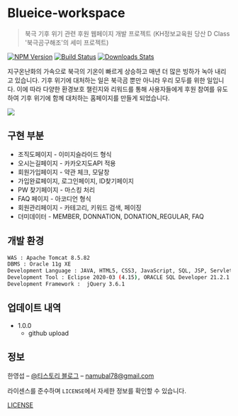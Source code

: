 # Blueice-workspace
> 북극 기후 위기 관련 후원 웹페이지 개발 프로젝트
> (KH정보교육원 당산 D Class '북극곰구해조'의 세미 프로젝트)

[![NPM Version][npm-image]][npm-url]
[![Build Status][travis-image]][travis-url]
[![Downloads Stats][npm-downloads]][npm-url]

지구온난화의 가속으로 북극의 기온이 빠르게 상승하고 매년 더 많은 빙하가 녹아 내리고 있습니다. 기후 위기에 대처하는 일은 북극곰 뿐만 아니라 우리 모두를 위한 일입니다. 이에 따라 다양한 환경보호 챌린지와 리워드를 통해 사용자들에게 후원 참여를 유도하여 기후 위기에 함께 대처하는 홈페이지를 만들게 되었습니다.						

![](../header.png)

## 구현 부분

* 조직도페이지 - 이미지슬라이드 형식
* 오시는길페이지 - 카카오지도API 적용
* 회원가입페이지 - 약관 체크, 모달창
* 가입완료페이지, 로그인페이지, ID찾기페이지
* PW 찾기페이지 - 마스킹 처리
* FAQ 페이지 - 아코디언 형식
* 회원관리페이지 - 카테고리, 키워드 검색, 페이징
* 더미데이터 - MEMBER, DONNATION, DONATION_REGULAR, FAQ

## 개발 환경

```sh
WAS : Apache Tomcat 8.5.82
DBMS : Oracle 11g XE
Development Language : JAVA, HTML5, CSS3, JavaScript, SQL, JSP, Servlet
Development Tool : Eclipse 2020-03 (4.15), ORACLE SQL Developer 21.2.1.204, Visual Studio code 1.72.2
Development Framework :  jQuery 3.6.1							
```

## 업데이트 내역

* 1.0.0
    * github upload

## 정보

한영섭 – [@티스토리 블로그](https://namubal78.tistory.com/) – namubal78@gmail.com

라이센스를 준수하며 ``LICENSE``에서 자세한 정보를 확인할 수 있습니다.

[LICENSE](https://github.com/namubal78/Blueice-workspace/blob/main/LICENSE)

<!-- Markdown link & img dfn's -->
[npm-image]: https://img.shields.io/npm/v/datadog-metrics.svg?style=flat-square
[npm-url]: https://npmjs.org/package/datadog-metrics
[npm-downloads]: https://img.shields.io/npm/dm/datadog-metrics.svg?style=flat-square
[travis-image]: https://img.shields.io/travis/dbader/node-datadog-metrics/master.svg?style=flat-square
[travis-url]: https://travis-ci.org/dbader/node-datadog-metrics
[wiki]: https://github.com/yourname/yourproject/wiki
